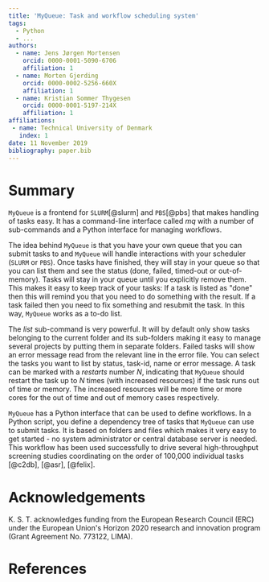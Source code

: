 ```yaml
---
title: 'MyQueue: Task and workflow scheduling system'
tags:
  - Python
  - ...
authors:
  - name: Jens Jørgen Mortensen
    orcid: 0000-0001-5090-6706
    affiliation: 1
  - name: Morten Gjerding
    orcid: 0000-0002-5256-660X
    affiliation: 1
  - name: Kristian Sommer Thygesen
    orcid: 0000-0001-5197-214X
    affiliation: 1
affiliations:
 - name: Technical University of Denmark
   index: 1
date: 11 November 2019
bibliography: paper.bib
---
```


# Summary

`MyQueue` is a frontend for `SLURM`[@slurm] and `PBS`[@pbs] that makes
handling of tasks easy. It has a command-line interface called *mq* with a
number of sub-commands and a Python interface for managing workflows.

The idea behind `MyQueue` is that you have your own queue that you can
submit tasks to and `MyQueue` will handle interactions with your
scheduler (`SLURM` or `PBS`).  Once tasks have finished, they will stay
in your queue so that you can list them and see the status (done, failed,
timed-out or out-of-memory). Tasks will stay in your queue until you
explicitly remove them.  This makes it easy to keep track of your tasks:
If a task is listed as "done" then this will remind you that you need to do
something with the result.  If a task failed then you need to fix something
and resubmit the task.  In this way, `MyQueue` works as a to-do list.

The *list* sub-command is very powerful.  It will by default only show tasks
belonging to the current folder and its sub-folders making it easy to manage
several projects by putting them in separate folders.  Failed tasks will show
an error message read from the relevant line in the error file.  You can
select the tasks you want to list by status, task-id, name or error message.
A task can be marked with a *restarts* number $N$, indicating that `MyQueue`
should restart the task up to $N$ times (with increased resources) if the task
runs out of time or memory.  The increased resources will be more time or more
cores for the out of time and out of memory cases respectively.

`MyQueue` has a Python interface that can be used to define workflows.
In a Python script, you define a dependency tree of tasks that `MyQueue` can
use to submit tasks. It is based on folders and files which makes it very easy
to get started - no system administrator or central database server is needed.
This workflow has been used successfully to drive several high-throughput
screening studies coordinating on the order of 100,000 individual tasks
[@c2db], [@asr], [@felix].

# Acknowledgements

K. S. T. acknowledges funding from the European Research Council (ERC) under
the European Union's Horizon 2020 research and innovation program (Grant
Agreement No. 773122, LIMA).


# References
